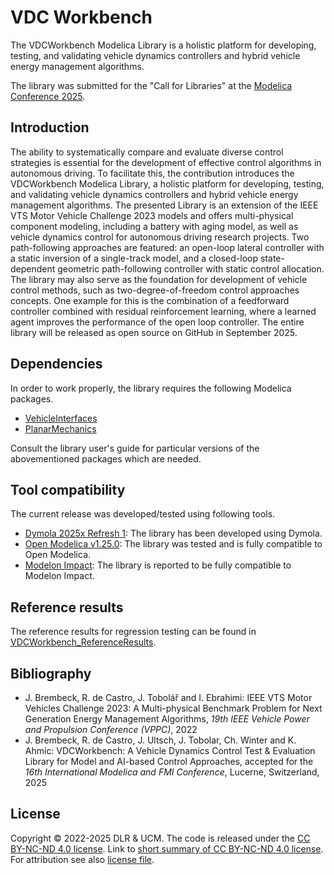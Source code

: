 # VDC Workbench
The VDCWorkbench Modelica Library is a holistic platform for developing, testing, and validating vehicle dynamics controllers and hybrid vehicle energy management algorithms.

The library was submitted for the "Call for Libraries" at the [Modelica Conference 2025](https://modelica.org/events/modelica2025/).

## Introduction
The ability to systematically compare and evaluate diverse control strategies is essential for the development of effective control algorithms in autonomous driving. To facilitate this, the contribution introduces the VDCWorkbench Modelica Library, a holistic platform for developing, testing, and validating vehicle dynamics controllers and hybrid vehicle energy management algorithms. The presented Library is an extension of the IEEE VTS Motor Vehicle Challenge 2023 models and offers multi-physical component modeling, including a battery with aging model, as well as vehicle dynamics control for autonomous driving research projects. Two path-following approaches are featured: an open-loop lateral controller with a static inversion of a single-track model, and a closed-loop state-dependent geometric path-following controller with static control allocation. The library may also serve as the foundation for development of vehicle control methods, such as two-degree-of-freedom control approaches concepts. One example for this is the combination of a feedforward controller combined with residual reinforcement learning, where a learned agent improves the performance of the open loop controller. The entire library will be released as open source on GitHub in September 2025.

## Dependencies
In order to work properly, the library requires the following Modelica packages.
- [VehicleInterfaces](https://github.com/modelica/VehicleInterfaces)
- [PlanarMechanics](https://github.com/dzimmer/PlanarMechanics)

Consult the library user's guide for particular versions of the abovementioned packages which are needed.

## Tool compatibility 
The current release was developed/tested using following tools.

- [Dymola 2025x Refresh&nbsp;1](https://www.3ds.com/products-services/catia/products/dymola/): The library has been developed using Dymola.
- [Open Modelica v1.25.0](https://www.openmodelica.org/): The library was tested and is fully compatible to Open Modelica.  
- [Modelon Impact](https://www.modelon.com/modelon-impact/): The library is reported to be fully compatible to Modelon Impact.

## Reference results
The reference results for regression testing can be found in [VDCWorkbench_ReferenceResults](https://github.com/DLR-VSDC/VDCWorkbench_ReferenceResults).

## Bibliography
- J. Brembeck, R. de Castro, J. Tobol&aacute;&rcaron; and I. Ebrahimi:
IEEE VTS Motor Vehicles Challenge 2023: A Multi-physical Benchmark Problem for Next Generation Energy Management Algorithms, 
*19th IEEE Vehicle Power and Propulsion Conference (VPPC)*, 2022
- J. Brembeck, R. de Castro, J. Ultsch, J. Tobolar, Ch. Winter and K. Ahmic:
VDCWorkbench: A Vehicle Dynamics Control Test &amp; Evaluation Library for Model and AI-based Control Approaches,
accepted for the *16th International Modelica and FMI Conference*, Lucerne, Switzerland, 2025

## License
Copyright &copy; 2022-2025 DLR & UCM. 
The code is released under the [CC BY-NC-ND 4.0 license](https://creativecommons.org/licenses/by-nc-nd/4.0/legalcode).
Link to [short summary of CC BY-NC-ND 4.0 license](https://creativecommons.org/licenses/by-nc-nd/4.0/). For attribution see also [license file](LICENSE.md).